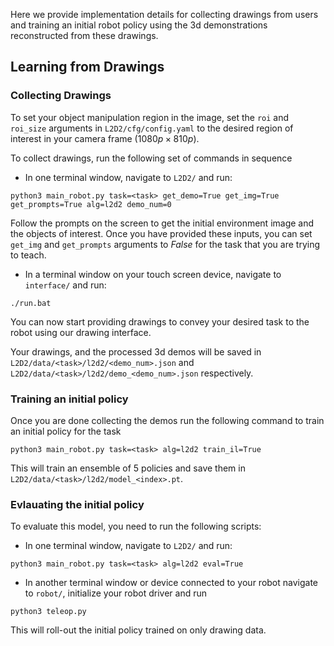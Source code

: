 Here we provide implementation details for collecting drawings from users and training an initial robot policy using the 3d demonstrations reconstructed from these drawings.


## Learning from Drawings

### Collecting Drawings
To set your object manipulation region in the image, set the `roi` and `roi_size` arguments in `L2D2/cfg/config.yaml` to the desired region of interest in your camera frame ($1080p \times 810p$).

To collect drawings, run the following set of commands in sequence

- In one terminal window, navigate to `L2D2/` and run:
```
python3 main_robot.py task=<task> get_demo=True get_img=True get_prompts=True alg=l2d2 demo_num=0
```
Follow the prompts on the screen to get the initial environment image and the objects of interest. Once you have provided these inputs, you can set `get_img` and `get_prompts` arguments to $False$ for the task that you are trying to teach.

- In a terminal window on your touch screen device, navigate to `interface/` and run:
```
./run.bat
```
You can now start providing drawings to convey your desired task to the robot using our drawing interface. 

Your drawings, and the processed 3d demos will be saved in `L2D2/data/<task>/l2d2/<demo_num>.json` and `L2D2/data/<task>/l2d2/demo_<demo_num>.json` respectively. 

### Training an initial policy
Once you are done collecting the demos run the following command to train an initial policy for the task
```
python3 main_robot.py task=<task> alg=l2d2 train_il=True
```
This will train an ensemble of $5$ policies and save them in `L2D2/data/<task>/l2d2/model_<index>.pt`.

### Evlauating the initial policy
To evaluate this model, you need to run the following scripts:

- In one terminal window, navigate to `L2D2/` and run:
```
python3 main_robot.py task=<task> alg=l2d2 eval=True
```

- In another terminal window or device connected to your robot navigate to `robot/`, initialize your robot driver and run
```
python3 teleop.py
```
This will roll-out the initial policy trained on only drawing data.

